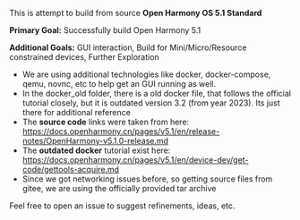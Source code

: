 This is attempt to build from source **Open Harmony OS 5.1 Standard**

**Primary Goal:** Successfully build Open Harmony 5.1

**Additional Goals:** GUI interaction, Build for Mini/Micro/Resource constrained devices, Further Exploration

- We are using additional technologies like docker, docker-compose, qemu, novnc, etc to help get an GUI running as well. 
- In the docker_old folder, there is a old docker file, that follows the official tutorial closely, but it is outdated version 3.2 (from year 2023). Its just there for additional reference
- The **source code** links were taken from here: https://docs.openharmony.cn/pages/v5.1/en/release-notes/OpenHarmony-v5.1.0-release.md
- The **outdated docker** tutorial exist here: https://docs.openharmony.cn/pages/v5.1/en/device-dev/get-code/gettools-acquire.md
- Since we got networking issues before, so getting source files from gitee, we are using the officially provided tar archive

Feel free to open an issue to suggest refinements, ideas, etc. 

